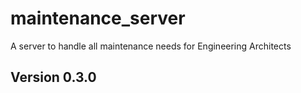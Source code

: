 # maintenance_server
A server to handle all maintenance needs for Engineering Architects

## Version 0.3.0
